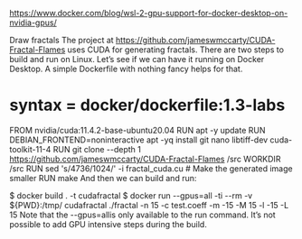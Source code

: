 https://www.docker.com/blog/wsl-2-gpu-support-for-docker-desktop-on-nvidia-gpus/

Draw fractals
The project at https://github.com/jameswmccarty/CUDA-Fractal-Flames uses CUDA for generating fractals. There are two steps to build and run on Linux. Let’s see if we can have it running on Docker Desktop. A simple Dockerfile with nothing fancy helps for that.

# syntax = docker/dockerfile:1.3-labs
FROM nvidia/cuda:11.4.2-base-ubuntu20.04
RUN apt -y update
RUN DEBIAN_FRONTEND=noninteractive apt -yq install git nano libtiff-dev cuda-toolkit-11-4
RUN git clone --depth 1 https://github.com/jameswmccarty/CUDA-Fractal-Flames /src
WORKDIR /src
RUN sed 's/4736/1024/' -i fractal_cuda.cu # Make the generated image smaller
RUN make
And then we can build and run:

$ docker build . -t cudafractal
$ docker run --gpus=all -ti --rm -v ${PWD}:/tmp/ cudafractal ./fractal -n 15 -c test.coeff -m -15 -M 15 -l -15 -L 15
Note that the --gpus=allis only available to the run command. It’s not possible to add GPU intensive steps during the build.